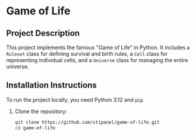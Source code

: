 # Game of Life

## Project Description
This project implements the famous "Game of Life" in Python. It includes a `Ruleset` class for defining survival and birth rules, a `Cell` class for representing individual cells, and a `Universe` class for managing the entire universe.

## Installation Instructions
To run the project locally, you need Python 3.12 and `pip`.

1. Clone the repository:
   ```bash
   git clone https://github.com/stipanel/game-of-life.git
   cd game-of-life

